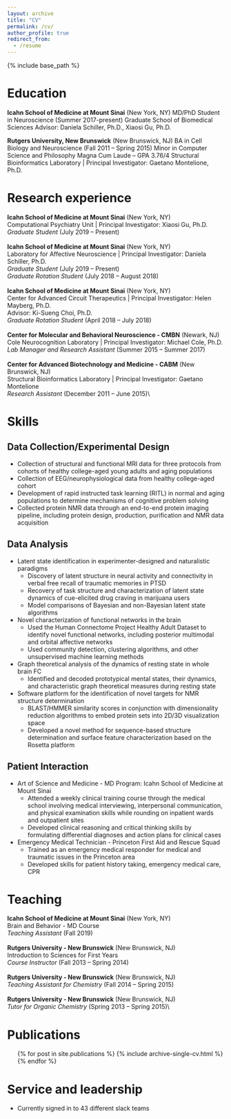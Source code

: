 ```yaml
---
layout: archive
title: "CV"
permalink: /cv/
author_profile: true
redirect_from:
  - /resume
---
```


{% include base_path %}

Education
========
**Icahn School of Medicine at Mount Sinai** (New York, NY)
MD/PhD Student in Neuroscience (Summer 2017-present)
Graduate School of Biomedical Sciences
Advisor: Daniela Schiller, Ph.D., Xiaosi Gu, Ph.D.

**Rutgers University, New Brunswick** (New Brunswick, NJ)
BA in Cell Biology and Neuroscience (Fall 2011 – Spring 2015)
Minor in Computer Science and Philosophy
Magna Cum Laude – GPA 3.76/4
Structural Bioinformatics Laboratory | Principal Investigator: Gaetano Montelione, Ph.D.

Research experience
===============
**Icahn School of Medicine at Mount Sinai** (New York, NY)\
Computational Psychiatry Unit | Principal Investigator: Xiaosi Gu, Ph.D.\
*Graduate Student* (July 2019 – Present)\
\
**Icahn School of Medicine at Mount Sinai** (New York, NY)\
Laboratory for Affective Neuroscience | Principal Investigator: Daniela Schiller, Ph.D.\
*Graduate Student* (July 2019 – Present)\
*Graduate Rotation Student* (July 2018 – August 2018)\
\
**Icahn School of Medicine at Mount Sinai** (New York, NY)\
Center for Advanced Circuit Therapeutics | Principal Investigator: Helen Mayberg, Ph.D.\
Advisor: Ki-Sueng Choi, Ph.D.\
*Graduate Rotation Student* (April 2018 – July 2018)\
\
**Center for Molecular and Behavioral Neuroscience - CMBN** (Newark, NJ)\
Cole Neurocognition Laboratory | Principal Investigator: Michael Cole, Ph.D.\
*Lab Manager and Research Assistant* (Summer 2015 – Summer 2017)\
\
**Center for Advanced Biotechnology and Medicine - CABM** (New Brunswick, NJ)\
Structural Bioinformatics Laboratory | Principal Investigator: Gaetano Montelione\
*Research Assistant* (December 2011 – June 2015)\

Skills
======
Data Collection/Experimental Design
----------------------------------
* Collection of structural and functional MRI data for three protocols from cohorts of
healthy college-aged young adults and aging populations
* Collection of EEG/neurophysiological data from healthy college-aged cohort
* Development of rapid instructed task learning (RITL) in normal and aging populations to
determine mechanisms of cognitive problem solving
* Collected protein NMR data through an end-to-end protein imaging pipeline, including
protein design, production, purification and NMR data acquisition

Data Analysis
---------------
* Latent state identification in experimenter-designed and naturalistic paradigms
  * Discovery of latent structure in neural activity and connectivity in verbal free recall of traumatic memories in PTSD
  * Recovery of task structure and characterization of latent state dynamics of cue-elicited drug craving in marijuana users
  * Model comparisons of Bayesian and non-Bayesian latent state algorithms
* Novel characterization of functional networks in the brain
  * Used the Human Connectome Project Healthy Adult Dataset to identify novel functional networks, including posterior multimodal and orbital affective networks
  * Used community detection, clustering algorithms, and other unsupervised
machine learning methods
* Graph theoretical analysis of the dynamics of resting state in whole brain FC
  * Identified and decoded prototypical mental states, their dynamics, and characteristic graph theoretical measures during resting state
* Software platform for the identification of novel targets for NMR structure determination
  * BLAST/HMMER similarity scores in conjunction with dimensionality reduction algorithms to embed protein sets into 2D/3D visualization space
  * Developed a novel method for sequence-based structure determination and surface feature characterization based on the Rosetta platform
  
Patient Interaction
---------------------
* Art of Science and Medicine - MD Program: Icahn School of Medicine at Mount Sinai
  * Attended a weekly clinical training course through the medical school involving medical interviewing, interpersonal communication, and physical examination skills while rounding on inpatient wards and outpatient sites
  * Developed clinical reasoning and critical thinking skills by formulating differential
diagnoses and action plans for clinical cases
* Emergency Medical Technician​ - Princeton First Aid and Rescue Squad
  * Trained as an emergency medical responder for medical and traumatic issues in the Princeton area
  * Developed skills for patient history taking, emergency medical care, CPR

Teaching
=========
**Icahn School of Medicine at Mount Sinai** (New York, NY)\
Brain and Behavior - MD Course\
*Teaching Assistant* (Fall 2019)\
\
**Rutgers University - New Brunswick** (New Brunswick, NJ)\
Introduction to Sciences for First Years\
*Course Instructor* (Fall 2013 – Spring 2014)\
\
**Rutgers University - New Brunswick** (New Brunswick, NJ)\
*Teaching Assistant for Chemistry* (Fall 2014 – Spring 2015)\
\
**Rutgers University - New Brunswick** (New Brunswick, NJ)\
*Tutor for Organic Chemistry* (Spring 2013 – Spring 2015)\

Publications
======
  <ul>{% for post in site.publications %}
    {% include archive-single-cv.html %}
  {% endfor %}</ul>
  
Service and leadership
======
* Currently signed in to 43 different slack teams

